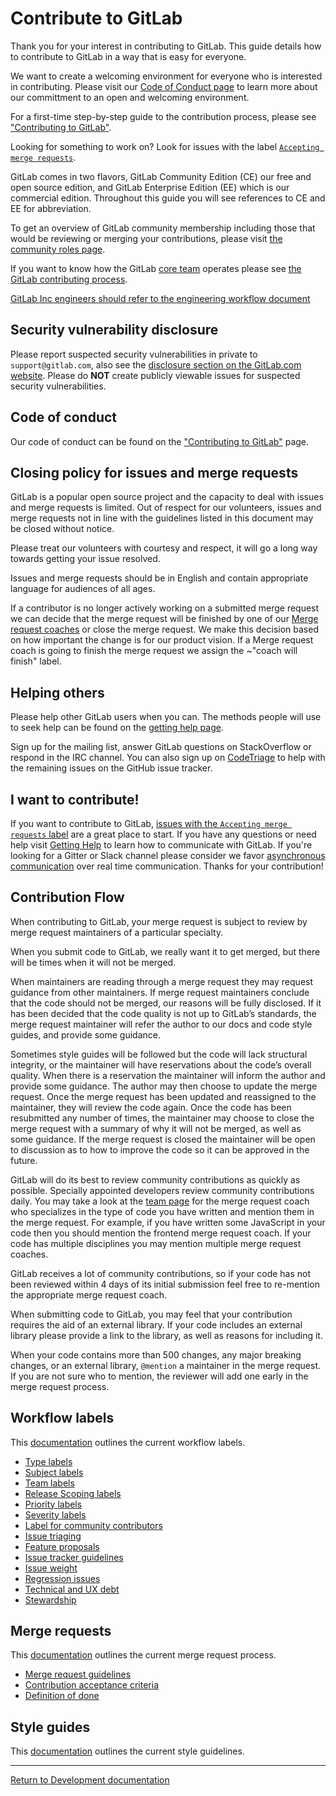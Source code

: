 # Contribute to GitLab

Thank you for your interest in contributing to GitLab. This guide details how
to contribute to GitLab in a way that is easy for everyone.

We want to create a welcoming environment for everyone who is interested in contributing. Please visit our [Code of Conduct page](https://about.gitlab.com/contributing/code-of-conduct) to learn more about our committment to an open and welcoming environment.

For a first-time step-by-step guide to the contribution process, please see
["Contributing to GitLab"](https://about.gitlab.com/contributing/).

Looking for something to work on? Look for issues with the label [`Accepting merge requests`](#i-want-to-contribute).

GitLab comes in two flavors, GitLab Community Edition (CE) our free and open
source edition, and GitLab Enterprise Edition (EE) which is our commercial
edition. Throughout this guide you will see references to CE and EE for
abbreviation.

To get an overview of GitLab community membership including those that would be reviewing or merging your contributions, please visit [the community roles page](community_roles.md).

If you want to know how the GitLab [core team]
operates please see [the GitLab contributing process](https://gitlab.com/gitlab-org/gitlab-ce/blob/master/PROCESS.md).

[GitLab Inc engineers should refer to the engineering workflow document](https://about.gitlab.com/handbook/engineering/workflow/)

## Security vulnerability disclosure

Please report suspected security vulnerabilities in private to
`support@gitlab.com`, also see the
[disclosure section on the GitLab.com website](https://about.gitlab.com/disclosure/).
Please do **NOT** create publicly viewable issues for suspected security
vulnerabilities.

## Code of conduct

Our code of conduct can be found on the
["Contributing to GitLab"](https://about.gitlab.com/contributing/) page.

## Closing policy for issues and merge requests

GitLab is a popular open source project and the capacity to deal with issues
and merge requests is limited. Out of respect for our volunteers, issues and
merge requests not in line with the guidelines listed in this document may be
closed without notice.

Please treat our volunteers with courtesy and respect, it will go a long way
towards getting your issue resolved.

Issues and merge requests should be in English and contain appropriate language
for audiences of all ages.

If a contributor is no longer actively working on a submitted merge request
we can decide that the merge request will be finished by one of our
[Merge request coaches][team] or close the merge request. We make this decision
based on how important the change is for our product vision. If a Merge request
coach is going to finish the merge request we assign the
~"coach will finish" label.

## Helping others

Please help other GitLab users when you can.
The methods people will use to seek help can be found on the [getting help page][getting-help].

Sign up for the mailing list, answer GitLab questions on StackOverflow or
respond in the IRC channel. You can also sign up on [CodeTriage][codetriage] to help with
the remaining issues on the GitHub issue tracker.

## I want to contribute!

If you want to contribute to GitLab,
[issues with the `Accepting merge requests` label](issue_workflow.md#label-for-community-contributors)
are a great place to start.
If you have any questions or need help visit [Getting Help](https://about.gitlab.com/getting-help/#discussion) to
learn how to communicate with GitLab. If you're looking for a Gitter or Slack channel
please consider we favor
[asynchronous communication](https://about.gitlab.com/handbook/communication/#internal-communication) over real time communication. Thanks for your contribution!

## Contribution Flow

When contributing to GitLab, your merge request is subject to review by merge request maintainers of a particular specialty.

When you submit code to GitLab, we really want it to get merged, but there will be times when it will not be merged.

When maintainers are reading through a merge request they may request guidance from other maintainers. If merge request maintainers conclude that the code should not be merged, our reasons will be fully disclosed. If it has been decided that the code quality is not up to GitLab’s standards, the merge request maintainer will refer the author to our docs and code style guides, and provide some guidance.

Sometimes style guides will be followed but the code will lack structural integrity, or the maintainer will have reservations about the code’s overall quality. When there is a reservation the maintainer will inform the author and provide some guidance.  The author may then choose to update the merge request. Once the merge request has been updated and reassigned to the maintainer, they will review the code again. Once the code has been resubmitted any number of times, the maintainer may choose to close the merge request with a summary of why it will not be merged, as well as some guidance. If the merge request is closed the maintainer will be open to discussion as to how to improve the code so it can be approved in the future.

GitLab will do its best to review community contributions as quickly as possible. Specially appointed developers review community contributions daily. You may take a look at the [team page](https://about.gitlab.com/team/) for the merge request coach who specializes in the type of code you have written and mention them in the merge request.  For example, if you have written some JavaScript in your code then you should mention the frontend merge request coach. If your code has multiple disciplines you may mention multiple merge request coaches.

GitLab receives a lot of community contributions, so if your code has not been reviewed within 4 days of its initial submission feel free to re-mention the appropriate merge request coach.

When submitting code to GitLab, you may feel that your contribution requires the aid of an external library. If your code includes an external library please provide a link to the library, as well as reasons for including it.

When your code contains more than 500 changes, any major breaking changes, or an external library, `@mention` a maintainer in the merge request. If you are not sure who to mention, the reviewer will add one early in the merge request process.

## Workflow labels

This [documentation](issue_workflow.md) outlines the current workflow labels.

* [Type labels](issue_workflow.md#type-labels)
* [Subject labels](issue_workflow.md#subject-labels)
* [Team labels](issue_workflow.md#team-labels)
* [Release Scoping labels](issue_workflow.md#release-scoping-labels)
* [Priority labels](issue_workflow.md#priority-labels)
* [Severity labels](issue_workflow.md#severity-labels)
* [Label for community contributors](issue_workflow.md#label-for-community-contributors)
* [Issue triaging](issue_workflow.md#issue-triaging)
* [Feature proposals](issue_workflow.md#feature-proposals)
* [Issue tracker guidelines](issue_workflow.md#issue-tracker-guidelines)
* [Issue weight](issue_workflow.md#issue-weight)
* [Regression issues](issue_workflow.md#regression-issues)
* [Technical and UX debt](issue_workflow.md#technical-and-ux-debt)
* [Stewardship](issue_workflow.md#stewardship)

## Merge requests

This [documentation](merge_request_workflow.md) outlines the current merge request process.

* [Merge request guidelines](merge_request_workflow.md#merge-request-guidelines)
* [Contribution acceptance criteria](merge_request_workflow.md#contribution-acceptance-criteria)
* [Definition of done](merge_request_workflow.md#definition-of-done)

## Style guides

This [documentation](style_guides.md) outlines the current style guidelines.

---

[Return to Development documentation](../README.md)

[core team]: https://about.gitlab.com/core-team/
[team]: https://about.gitlab.com/team/
[getting-help]: https://about.gitlab.com/getting-help/
[codetriage]: http://www.codetriage.com/gitlabhq/gitlabhq
